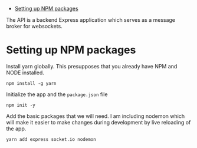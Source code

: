 - [Setting up NPM packages](#org06043ea)

The API is a backend Express application which serves as a message broker for websockets.


<a id="org06043ea"></a>

# Setting up NPM packages

Install yarn globally. This presupposes that you already have NPM and NODE installed.

```shell
npm install -g yarn
```

Initialize the app and the `package.json` file

```shell
npm init -y
```

Add the basic packages that we will need. I am including nodemon which will make it easier to make changes during development by live reloading of the app.

```shell
yarn add express socket.io nodemon
```
